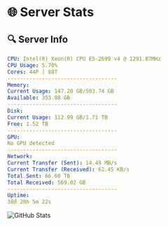 # 🌐 Server Stats
## 🔍 Server Info
```yaml
CPU: Intel(R) Xeon(R) CPU E5-2699 v4 @ 1291.87MHz
CPU Usage: 5.70%
Cores: 44P | 88T
-----------------------------------
Memory:
Current Usage: 147.20 GB/503.74 GB
Available: 353.08 GB
-----------------------------------
Disk:
Current Usage: 112.99 GB/1.71 TB
Free: 1.52 TB
-----------------------------------
GPU:
No GPU detected
-----------------------------------
Network:
Current Transfer (Sent): 14.49 MB/s
Current Transfer (Received): 62.45 KB/s
Total Sent: 66.60 TB
Total Received: 569.02 GB
-----------------------------------
Uptime:
38d 20h 5m 22s
```
![GitHub Stats](https://img.shields.io/badge/Updated-2025-04-15_17:28:11-blue)